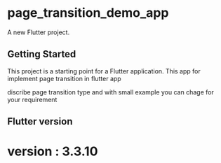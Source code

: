 # page_transition_demo_app

A new Flutter project.

## Getting Started

This project is a starting point for a Flutter application.
This app for implement page transition in flutter app

discribe page transition type and with small example
you can chage for your requirement

## Flutter version 
# version : 3.3.10
